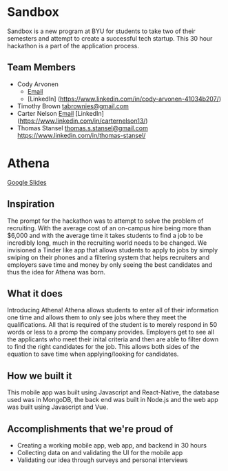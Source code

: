 # Sandbox

Sandbox is a new program at BYU for students to take two of their semesters and attempt to create a successful tech startup. This 30 hour hackathon is a part of the application process.

## Team Members
 - Cody Arvonen 
     - [Email](codyarvonen@gmail.com)
     - [LinkedIn] (https://www.linkedin.com/in/cody-arvonen-41034b207/)
 - Timothy Brown tabrownies@gmail.com 
 - Carter Nelson [Email](carterwaynenelson@gmail.com) [LinkedIn] (https://www.linkedin.com/in/carternelson13/)
 - Thomas Stansel thomas.s.stansel@gmail.com https://www.linkedin.com/in/thomas-stansel/

# Athena

[Google Slides](https://docs.google.com/presentation/d/1EPeQ4BQZxPBKBsfYPYh8eQrvQ9sAHtWO1s_gcNVx5FE/edit?usp=sharing)

## Inspiration
The prompt for the hackathon was to attempt to solve the problem of recruiting. With the average cost of an on-campus hire being more than $6,000 and with the average time it takes students to find a job to be incredibly long, much in the recruiting world needs to be changed. We invisioned a Tinder like app that allows students to apply to jobs by simply swiping on their phones and a filtering system that helps recruiters and employers save time and money by only seeing the best candidates and thus the idea for Athena was born.

## What it does
Introducing Athena! Athena allows students to enter all of their information one time and allows them to only see jobs where they meet the qualifications. All that is required of the student is to merely respond in 50 words or less to a promp the company provides. Employers get to see all the applicants who meet their inital criteria and then are able to filter down to find the right candidates for the job. This allows both sides of the equation to save time when applying/looking for candidates.

## How we built it
This mobile app was built using Javascript and React-Native, the database used was in MongoDB, the back end was built in Node.js and the web app was built using Javascript and Vue.

## Accomplishments that we're proud of
- Creating a working mobile app, web app, and backend in 30 hours
- Collecting data on and validating the UI for the mobile app
- Validating our idea through surveys and personal interviews

